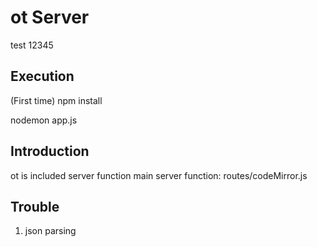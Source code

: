 ot Server
===========

  test 12345

Execution
--------------
(First time) npm install 

nodemon app.js


Introduction
----------------
ot is included server function 
main server function: routes/codeMirror.js


Trouble
------------
1. json parsing
<test></test>